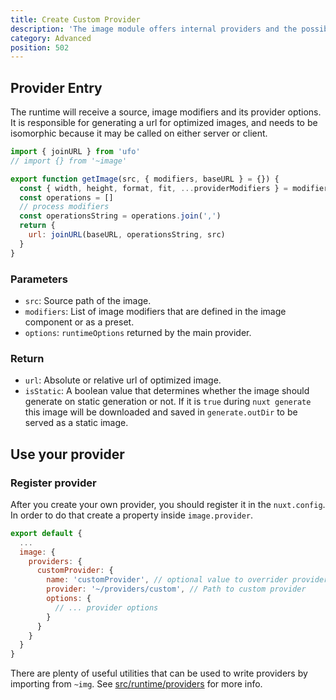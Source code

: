 ```yaml
---
title: Create Custom Provider
description: 'The image module offers internal providers and the possibility to write custom integration.'
category: Advanced
position: 502
---
```


## Provider Entry

The runtime will receive a source, image modifiers and its provider options. It is responsible for generating a url for optimized images, and needs to be isomorphic because it may be called on either server or client.

```js
import { joinURL } from 'ufo'
// import {} from '~image'

export function getImage(src, { modifiers, baseURL } = {}) {
  const { width, height, format, fit, ...providerModifiers } = modifiers
  const operations = []
  // process modifiers
  const operationsString = operations.join(',')
  return {
    url: joinURL(baseURL, operationsString, src)
  }
}
```

### Parameters

- `src`: Source path of the image.
- `modifiers`: List of image modifiers that are defined in the image component or as a preset.
- `options`: `runtimeOptions` returned by the main provider.

### Return

- `url`: Absolute or relative url of optimized image.
- `isStatic`: A boolean value that determines whether the image should generate on static generation or not. If it is `true` during `nuxt generate` this image will be downloaded and saved in `generate.outDir` to be served as a static image.

## Use your provider

### Register provider

After you create your own provider, you should register it in the `nuxt.config`. In order to do that create a property inside `image.provider`.

```js
export default {
  ...
  image: {
    providers: {
      customProvider: {
        name: 'customProvider', // optional value to overrider provider name
        provider: '~/providers/custom', // Path to custom provider
        options: {
          // ... provider options
        }
      }
    }
  }
}
```

There are plenty of useful utilities that can be used to write providers by importing from `~img`. See [src/runtime/providers](https://github.com/nuxt/image/tree/dev/src/runtime/providers) for more info.
